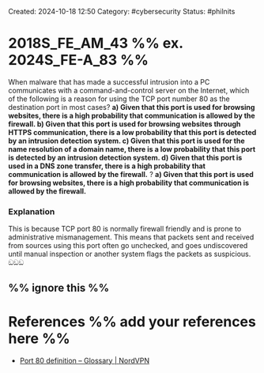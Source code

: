 Created: 2024-10-18 12:50
Category: #cybersecurity 
Status: #philnits



# 2018S_FE_AM_43 %% ex. 2024S_FE-A_83 %%

When malware that has made a successful intrusion into a PC communicates with a command-and-control server on the Internet, which of the following is a reason for using the TCP port number 80 as the destination port in most cases?
**a) Given that this port is used for browsing websites, there is a high probability that communication is allowed by the firewall. 
b) Given that this port is used for browsing websites through HTTPS communication, there is a low probability that this port is detected by an intrusion detection system. 
c) Given that this port is used for the name resolution of a domain name, there is a low probability that this port is detected by an intrusion detection system. 
d) Given that this port is used in a DNS zone transfer, there is a high probability that communication is allowed by the firewall.**
?
**a) Given that this port is used for browsing websites, there is a high probability that communication is allowed by the firewall.** 
### Explanation
This is because TCP port 80 is normally firewall friendly and is prone to administrative mismanagement. This means that packets sent and received from sources using this port often go unchecked, and goes undiscovered until manual inspection or another system flags the packets as suspicious. ඞඞඞ




%% ignore this %%
---









# References %% add your references here %%
- [Port 80 definition – Glossary | NordVPN](https://nordvpn.com/cybersecurity/glossary/port-80/)
